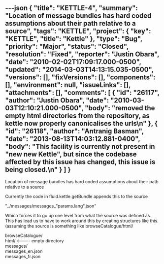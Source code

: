 ---json
{
  "title": "KETTLE-4",
  "summary": "Location of message bundles has hard coded assumptions about their path relative to a source",
  "tags": "KETTLE",
  "project": {
    "key": "KETTLE",
    "title": "Kettle"
  },
  "type": "Bug",
  "priority": "Major",
  "status": "Closed",
  "resolution": "Fixed",
  "reporter": "Justin Obara",
  "date": "2010-02-02T17:09:17.000-0500",
  "updated": "2014-03-03T14:13:15.035-0500",
  "versions": [],
  "fixVersions": [],
  "components": [],
  "environment": null,
  "issueLinks": [],
  "attachments": [],
  "comments": [
    {
      "id": "26117",
      "author": "Justin Obara",
      "date": "2010-03-03T12:10:21.000-0500",
      "body": "removed the empty html directories from the repository, as kettle now properly canonicalises the urls\n"
    },
    {
      "id": "26118",
      "author": "Antranig Basman",
      "date": "2013-08-13T14:03:12.881-0400",
      "body": "This facility is currently not present in \"new new Kettle\", but since the codebase affected by this issue has changed, this issue is being closed.\n"
    }
  ]
}
---
Location of message bundles has hard coded assumptions about their path relative to a source

Currently the code in fluid.kettle.getBundle appends this to the source&#x20;

"../messages/messages\_"params.lang".json"

Which forces it to go up one level from what the source was defined as. This has lead us to have to work around this by creating structures like this. (assuming the source is something like browseCatalogue/html/

browseCatalogue/\
html/ <---- empty directory\
messages/\
messages\_en.json\
messages\_fr.json

        